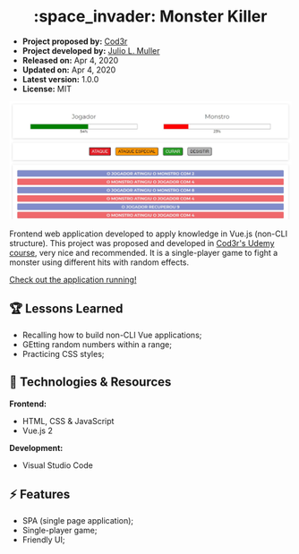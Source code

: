 <h1 align="center">
  :space_invader: Monster Killer
</h1>

- **Project proposed by:** [Cod3r](https://www.cod3r.com.br/)
- **Project developed by:** [Julio L. Muller](https://github.com/juliolmuller)
- **Released on:** Apr 4, 2020
- **Updated on:** Apr 4, 2020
- **Latest version:** 1.0.0
- **License:** MIT

![Application snapshot](./images/app-overview.jpg)

Frontend web application developed to apply knowledge in Vue.js (non-CLI structure). This project was proposed and developed in [Cod3r's Udemy course](https://www.udemy.com/course/vue-js-completo/), very nice and recommended. It is a single-player game to fight a monster using different hits with random effects.

[Check out the application running!](https://juliolmuller.github.io/monster-killer/)

## :trophy: Lessons Learned

- Recalling how to build non-CLI Vue applications;
- GEtting random numbers within a range;
- Practicing CSS styles;

## :hammer: Technologies & Resources

**Frontend:**
- HTML, CSS & JavaScript
- Vue.js 2

**Development:**
- Visual Studio Code

## :zap: Features

- SPA (single page application);
- Single-player game;
- Friendly UI;
